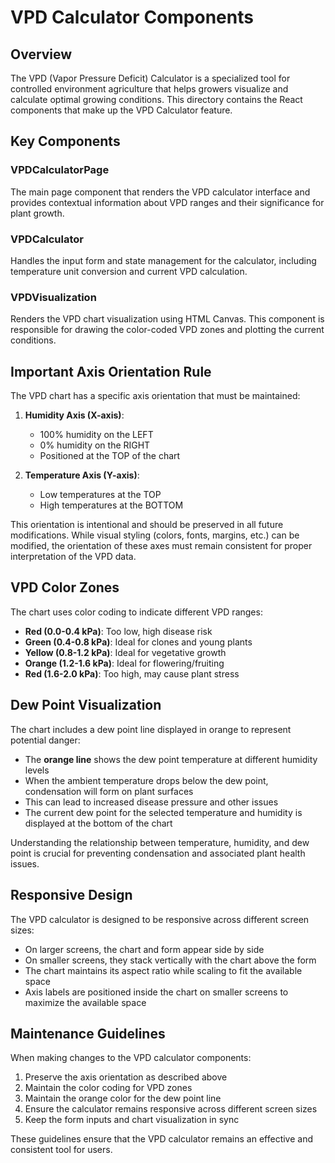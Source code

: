 # VPD Calculator Components

## Overview

The VPD (Vapor Pressure Deficit) Calculator is a specialized tool for controlled environment agriculture that helps growers visualize and calculate optimal growing conditions. This directory contains the React components that make up the VPD Calculator feature.

## Key Components

### VPDCalculatorPage

The main page component that renders the VPD calculator interface and provides contextual information about VPD ranges and their significance for plant growth.

### VPDCalculator

Handles the input form and state management for the calculator, including temperature unit conversion and current VPD calculation.

### VPDVisualization

Renders the VPD chart visualization using HTML Canvas. This component is responsible for drawing the color-coded VPD zones and plotting the current conditions.

## Important Axis Orientation Rule

The VPD chart has a specific axis orientation that must be maintained:

1. **Humidity Axis (X-axis)**: 
   - 100% humidity on the LEFT
   - 0% humidity on the RIGHT
   - Positioned at the TOP of the chart

2. **Temperature Axis (Y-axis)**:
   - Low temperatures at the TOP
   - High temperatures at the BOTTOM

This orientation is intentional and should be preserved in all future modifications. While visual styling (colors, fonts, margins, etc.) can be modified, the orientation of these axes must remain consistent for proper interpretation of the VPD data.

## VPD Color Zones

The chart uses color coding to indicate different VPD ranges:

- **Red (0.0-0.4 kPa)**: Too low, high disease risk
- **Green (0.4-0.8 kPa)**: Ideal for clones and young plants
- **Yellow (0.8-1.2 kPa)**: Ideal for vegetative growth
- **Orange (1.2-1.6 kPa)**: Ideal for flowering/fruiting
- **Red (1.6-2.0 kPa)**: Too high, may cause plant stress

## Dew Point Visualization

The chart includes a dew point line displayed in orange to represent potential danger:

- The **orange line** shows the dew point temperature at different humidity levels
- When the ambient temperature drops below the dew point, condensation will form on plant surfaces
- This can lead to increased disease pressure and other issues
- The current dew point for the selected temperature and humidity is displayed at the bottom of the chart

Understanding the relationship between temperature, humidity, and dew point is crucial for preventing condensation and associated plant health issues.

## Responsive Design

The VPD calculator is designed to be responsive across different screen sizes:
- On larger screens, the chart and form appear side by side
- On smaller screens, they stack vertically with the chart above the form
- The chart maintains its aspect ratio while scaling to fit the available space
- Axis labels are positioned inside the chart on smaller screens to maximize the available space

## Maintenance Guidelines

When making changes to the VPD calculator components:

1. Preserve the axis orientation as described above
2. Maintain the color coding for VPD zones
3. Maintain the orange color for the dew point line
4. Ensure the calculator remains responsive across different screen sizes
5. Keep the form inputs and chart visualization in sync

These guidelines ensure that the VPD calculator remains an effective and consistent tool for users. 